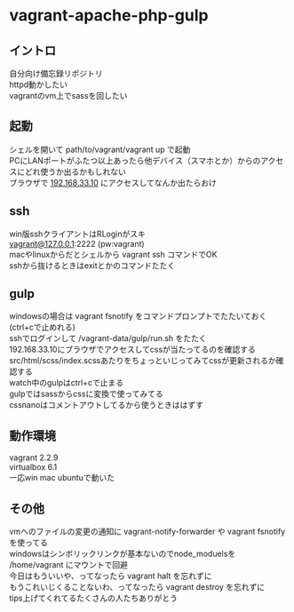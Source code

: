 # vagrant-apache-php-gulp

## イントロ
自分向け備忘録リポジトリ  
httpd動かしたい  
vagrantのvm上でsassを回したい

## 起動
シェルを開いて path/to/vagrant/vagrant up で起動  
PCにLANポートがふたつ以上あったら他デバイス（スマホとか）からのアクセスにどれ使うか出るかもしれない  
ブラウザで [192.168.33.10](http://192.168.33.10) にアクセスしてなんか出たらおけ

## ssh
win版sshクライアントはRLoginがスキ  
vagrant@127.0.0.1:2222 (pw:vagrant)  
macやlinuxからだとシェルから vagrant ssh コマンドでOK  
sshから抜けるときはexitとかのコマンドたたく

## gulp
windowsの場合は vagrant fsnotify をコマンドプロンプトでたたいておく(ctrl+cで止めれる)  
sshでログインして /vagrant-data/gulp/run.sh をたたく  
192.168.33.10にブラウザでアクセスしてcssが当たってるのを確認する  
src/html/scss/index.scssあたりをちょっといじってみてcssが更新されるか確認する  
watch中のgulpはctrl+cで止まる  
gulpではsassからcssに変換で使ってみてる  
cssnanoはコメントアウトしてるから使うときははずす

## 動作環境
vagrant 2.2.9  
virtualbox 6.1  
一応win mac ubuntuで動いた

## その他
vmへのファイルの変更の通知に vagrant-notify-forwarder や vagrant fsnotify を使ってる  
windowsはシンボリックリンクが基本ないのでnode_moduelsを /home/vagrant にマウントで回避  
今日はもういいや、ってなったら vagrant halt を忘れずに  
もうこれいじくることないわ、ってなったら vagrant destroy を忘れずに  
tips上げてくれてるたくさんの人たちありがとう
